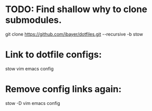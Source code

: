 # TODO: Find shallow why to clone submodules.
git clone https://github.com/ibayer/dotfiles.git --recursive -b stow

# Link to dotfile configs:
stow vim emacs config

# Remove config links again:
stow -D vim emacs config
